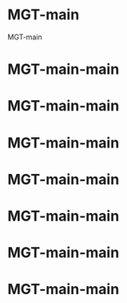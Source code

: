 # MGT-main
MGT-main
# MGT-main-main
# MGT-main-main
# MGT-main-main
# MGT-main-main
# MGT-main-main
# MGT-main-main
# MGT-main-main
